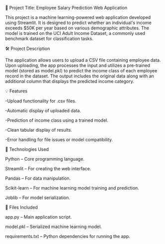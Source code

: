📘 Project Title: Employee Salary Prediction Web Application

This project is a machine learning-powered web application developed using Streamlit. It is designed to predict whether an individual's income exceeds $50K per year based on various demographic attributes. The model is trained on the UCI Adult Income Dataset, a commonly used benchmark dataset for classification tasks.



🛠️ Project Description

The application allows users to upload a CSV file containing employee data. Upon uploading, the app processes the input and utilizes a pre-trained model (stored as model.pkl) to predict the income class of each employee record in the dataset. The output includes the original data along with an additional column that displays the predicted income category.



💡 Features

-Upload functionality for .csv files.

-Automatic display of uploaded data.

-Prediction of income class using a trained model.

-Clean tabular display of results.

-Error handling for file issues or model compatibility.



🧪 Technologies Used

Python – Core programming language.

Streamlit – For creating the web interface.

Pandas – For data manipulation.

Scikit-learn – For machine learning model training and prediction.

Joblib – For model serialization.



📁 Files Included

app.py – Main application script.

model.pkl – Serialized machine learning model.

requirements.txt – Python dependencies for running the app.


